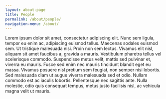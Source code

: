 ```yaml
---
layout: about-page
title: People
permalink: /about/people/
navigation-menu: /about/
---
```


<p>Lorem ipsum dolor sit amet, consectetur adipiscing elit. Nunc sem ligula, tempor eu enim ac, adipiscing euismod tellus. Maecenas sodales euismod sem. Ut tristique malesuada nisi. Proin non sem lectus. Vivamus elit nisl, aliquam sit amet faucibus a, gravida a mauris. Vestibulum pharetra tellus vel scelerisque commodo. Suspendisse metus velit, mattis sed pulvinar et, viverra eu mauris. Fusce sed enim nec mauris tincidunt blandit eget eu massa. Vivamus posuere nisl pretium sem feugiat, non semper nisi lobortis. Sed malesuada diam ut augue viverra malesuada sed et odio. Nullam commodo est ac iaculis lobortis. Pellentesque nec sagittis ante. Nulla molestie, odio quis consequat tempus, metus justo facilisis nisl, ac vehicula magna velit ut mauris.</p>
